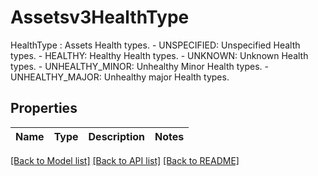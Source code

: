 # Assetsv3HealthType

HealthType : Assets Health types.   - UNSPECIFIED: Unspecified Health types.  - HEALTHY: Healthy Health types.  - UNKNOWN: Unknown Health types.  - UNHEALTHY_MINOR: Unhealthy Minor Health types.  - UNHEALTHY_MAJOR: Unhealthy major Health types.

## Properties

Name | Type | Description | Notes
------------ | ------------- | ------------- | -------------

[[Back to Model list]](../README.md#documentation-for-models) [[Back to API list]](../README.md#documentation-for-api-endpoints) [[Back to README]](../README.md)


